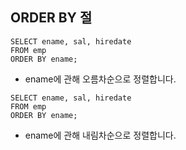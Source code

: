 ## ORDER BY 절

```
SELECT ename, sal, hiredate
FROM emp
ORDER BY ename;
```

- ename에 관해 오름차순으로 정렬합니다.

```
SELECT ename, sal, hiredate
FROM emp
ORDER BY ename;
```

- ename에 관해 내림차순으로 정렬합니다.